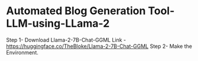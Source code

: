 # Automated Blog Generation Tool-LLM-using-LLama-2
Step 1- Download Llama-2-7B-Chat-GGML Link - https://huggingface.co/TheBloke/Llama-2-7B-Chat-GGML
Step 2- Make the Environment.
